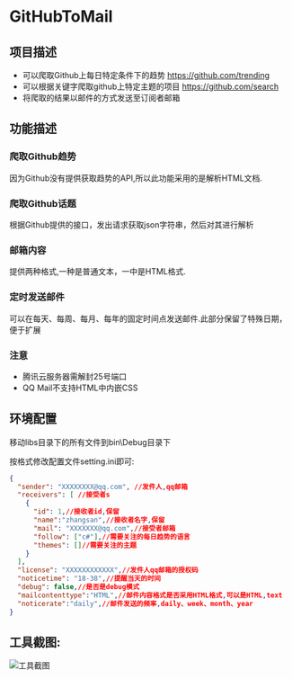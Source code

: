 # GitHubToMail

## 项目描述
- 可以爬取Github上每日特定条件下的趋势  https://github.com/trending
- 可以根据关键字爬取github上特定主题的项目 https://github.com/search
- 将爬取的结果以邮件的方式发送至订阅者邮箱

## 功能描述
### 爬取Github趋势
因为Github没有提供获取趋势的API,所以此功能采用的是解析HTML文档.
### 爬取Github话题
根据Github提供的接口，发出请求获取json字符串，然后对其进行解析
### 邮箱内容
提供两种格式,一种是普通文本，一中是HTML格式.
### 定时发送邮件
可以在每天、每周、每月、每年的固定时间点发送邮件.此部分保留了特殊日期，便于扩展
### 注意
- 腾讯云服务器需解封25号端口
- QQ Mail不支持HTML中内嵌CSS


## 环境配置
移动libs目录下的所有文件到bin\Debug目录下

按格式修改配置文件setting.ini即可:
``` json
{
  "sender": "XXXXXXXX@qq.com", //发件人,qq邮箱
  "receivers": [ //接受者s
    {
	  "id": 1,//接收者id,保留
	  "name":"zhangsan",//接收者名字,保留
      "mail": "XXXXXXX@qq.com",//接受者邮箱
      "follow": ["c#"],//需要关注的每日趋势的语言
	  "themes": []//需要关注的主题
    }
  ],
  "license": "XXXXXXXXXXXX",//发件人qq邮箱的授权码
  "noticetime": "18-38",//提醒当天的时间
  "debug": false,//是否是debug模式
  "mailcontenttype":"HTML",//邮件内容格式是否采用HTML格式,可以是HTML,text
  "noticerate":"daily",//邮件发送的频率,daily、week、month、year
}
```

## 工具截图:
![工具截图](https://github.com/SixGodZhang/GitHubToMail/blob/master/images/11.png)



